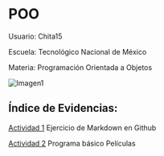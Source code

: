 # POO

Usuario: Chita15

Escuela: Tecnológico Nacional de México

Materia: Programación Orientada a Objetos   

![Imagen1](./Img/Verde.jpg)

## Índice de Evidencias:

[Actividad 1](./Setup/README.md) Ejercicio de Markdown en Github

[Actividad 2](./PELICULA/Program.cs) Programa básico Películas
